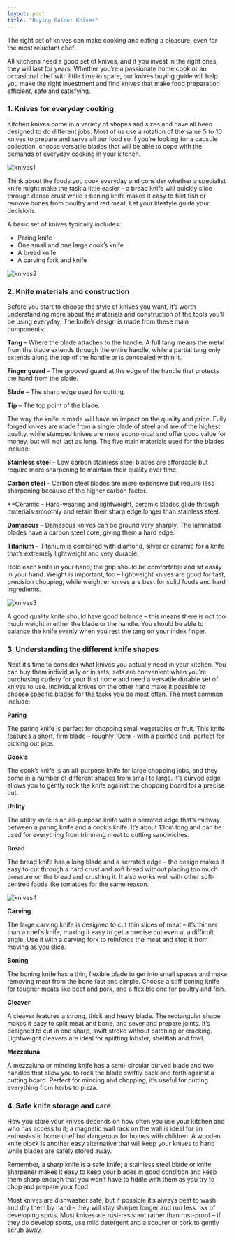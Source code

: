 ```yaml
---
layout: post
title: "Buying Guide: Knives"
---
```


The right set of knives can make cooking and eating a pleasure, even for the most reluctant chef.

All kitchens need a good set of knives, and if you invest in the right ones, they will last for years. Whether you’re a passionate home cook or an occasional chef with little time to spare, our knives buying guide will help you make the right investment and find knives that make food preparation efficient, safe and satisfying.

### 1. Knives for everyday cooking

Kitchen knives come in a variety of shapes and sizes and have all been designed to do different jobs. Most of us use a rotation of the same 5 to 10 knives to prepare and serve all our food so if you’re looking for a capsule collection, choose versatile blades that will be able to cope with the demands of everyday cooking in your kitchen.

![knives1](/images/knives1.jpg)

Think about the foods you cook everyday and consider whether a specialist knife might make the task a little easier – a bread knife will quickly slice through dense crust while a boning knife makes it easy to filet fish or remove bones from poultry and red meat. Let your lifestyle guide your decisions.

A basic set of knives typically includes:

- Paring knife 
- One small and one large cook’s knife 
- A bread knife 
- A carving fork and knife

![knives2](/images/knives2.jpg)

### 2. Knife materials and construction

Before you start to choose the style of knives you want, it’s worth understanding more about the materials and construction of the tools you’ll be using everyday. The knife’s design is made from these main components:

**Tang** – Where the blade attaches to the handle. A full tang means the metal from the blade extends through the entire handle, while a partial tang only extends along the top of the handle or is concealed within it.

**Finger guard** – The grooved guard at the edge of the handle that protects the hand from the blade.

**Blade** – The sharp edge used for cutting.

**Tip** – The top point of the blade.

The way the knife is made will have an impact on the quality and price. Fully forged knives are made from a single blade of steel and are of the highest quality, while stamped knives are more economical and offer good value for money, but will not last as long. The five main materials used for the blades include:

**Stainless steel** – Low carbon stainless steel blades are affordable but require more sharpening to maintain their quality over time.

**Carbon steel** – Carbon steel blades are more expensive but require less sharpening because of the higher carbon factor.

**Ceramic – Hard-wearing and lightweight, ceramic blades glide through materials smoothly and retain their sharp edge longer than stainless steel.

**Damascus** – Damascus knives can be ground very sharply. The laminated blades have a carbon steel core, giving them a hard edge.

**Titanium** – Titanium is combined with diamond, silver or ceramic for a knife that’s extremely lightweight and very durable.

Hold each knife in your hand; the grip should be comfortable and sit easily in your hand. Weight is important, too – lightweight knives are good for fast, precision chopping, while weightier knives are best for solid foods and hard ingredients.

![knives3](/images/knives3.jpg)

A good quality knife should have good balance – this means there is not too much weight in either the blade or the handle. You should be able to balance the knife evenly when you rest the tang on your index finger.

### 3. Understanding the different knife shapes

Next it’s time to consider what knives you actually need in your kitchen. You can buy them individually or in sets; sets are convenient when you’re purchasing cutlery for your first home and need a versatile durable set of knives to use. Individual knives on the other hand make it possible to choose specific blades for the tasks you do most often. The most common include:

**Paring**

The paring knife is perfect for chopping small vegetables or fruit. This knife features a short, firm blade – roughly 10cm - with a pointed end, perfect for picking out pips.

**Cook’s**

The cook’s knife is an all-purpose knife for large chopping jobs, and they come in a number of different shapes from small to large. It’s curved edge allows you to gently rock the knife against the chopping board for a precise cut.

**Utility**

The utility knife is an all-purpose knife with a serrated edge that’s midway between a paring knife and a cook’s knife. It’s about 13cm long and can be used for everything from trimming meat to cutting sandwiches.

**Bread**

The bread knife has a long blade and a serrated edge – the design makes it easy to cut through a hard crust and soft bread without placing too much pressure on the bread and crushing it. It also works well with other soft-centred foods like tomatoes for the same reason.

![knives4](/images/knives4.jpg)

**Carving**
 
The large carving knife is designed to cut thin slices of meat – it’s thinner than a chef’s knife, making it easy to get a precise cut even at a difficult angle. Use it with a carving fork to reinforce the meat and stop it from moving as you slice.

**Boning**
 
The boning knife has a thin, flexible blade to get into small spaces and make removing meat from the bone fast and simple. Choose a stiff boning knife for tougher meats like beef and pork, and a flexible one for poultry and fish.

**Cleaver**
 
A cleaver features a strong, thick and heavy blade. The rectangular shape makes it easy to split meat and bone, and sever and prepare joints. It’s designed to cut in one sharp, swift stroke without catching or cracking. Lightweight cleavers are ideal for splitting lobster, shellfish and fowl.

**Mezzaluna**
 
A mezzaluna or mincing knife has a semi-circular curved blade and two handles that allow you to rock the blade swiftly back and forth against a cutting board. Perfect for mincing and chopping, it’s useful for cutting everything from herbs to pizza.

### 4. Safe knife storage and care

How you store your knives depends on how often you use your kitchen and who has access to it; a magnetic wall rack on the wall is ideal for an enthusiastic home chef but dangerous for homes with children. A wooden knife block is another easy alternative that will keep your knives to hand while blades are safely stored away.

Remember, a sharp knife is a safe knife; a stainless steel blade or knife sharpener makes it easy to keep your blades in good condition and keep them sharp enough that you won’t have to fiddle with them as you try to chop and prepare your food.

Most knives are dishwasher safe, but if possible it’s always best to wash and dry them by hand – they will stay sharper longer and run less risk of developing spots. Most knives are rust-resistant rather than rust-proof – if they do develop spots, use mild detergent and a scourer or cork to gently scrub away.
